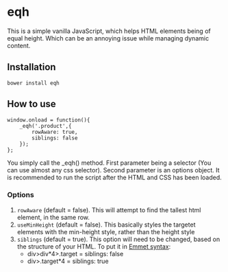 # eqh

This is a simple vanilla JavaScript, which helps HTML elements being of equal height. Which can be an annoying issue while managing dynamic content.

## Installation
```bower install eqh```

## How to use
```
window.onload = function(){
	_eqh('.product',{
		rowAware: true,
		siblings: false
	});
};
```

You simply call the _eqh() method. First parameter being a selector (You can use almost any css selector). Second parameter is an options object.
It is recommended to run the script after the HTML and CSS has been loaded.

### Options
1. ```rowAware``` (default = false). This will attempt to find the tallest html element, in the same row.
2. ```useMinHeight``` (default = false). This basically styles the targetet elements with the min-height style, rather than the height style
3. ```siblings``` (default = true). This option will need to be changed, based on the structure of your HTML.
  To put it in [Emmet syntax](http://docs.emmet.io/abbreviations/syntax/): 
    * div>div*4>.target = siblings: false
    * div>.target*4 = siblings: true

